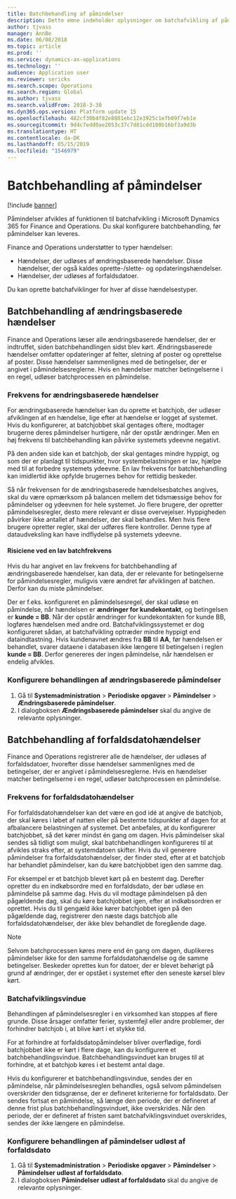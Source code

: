 ```yaml
---
title: Batchbehandling af påmindelser
description: Dette emne indeholder oplysninger om batchafvikling af påmindelser i Microsoft Dynamics 365 for Finance and Operations.
author: tjvass
manager: AnnBe
ms.date: 06/08/2018
ms.topic: article
ms.prod: ''
ms.service: dynamics-ax-applications
ms.technology: ''
audience: Application user
ms.reviewer: sericks
ms.search.scope: Operations
ms.search.region: Global
ms.author: tjvass
ms.search.validFrom: 2018-3-30
ms.dyn365.ops.version: Platform update 15
ms.openlocfilehash: 482cf30b4f82e8801ebc12e3925c1efb09f7eb1e
ms.sourcegitcommit: 9d4c7edd0ae2053c37c7d81cdd180b16bf3a9d3b
ms.translationtype: HT
ms.contentlocale: da-DK
ms.lasthandoff: 05/15/2019
ms.locfileid: "1546979"
---
```

# <a name="batch-processing-of-alerts"></a>Batchbehandling af påmindelser

[!include [banner](../includes/banner.md)]

Påmindelser afvikles af funktionen til batchafvikling i Microsoft Dynamics 365 for Finance and Operations. Du skal konfigurere batchbehandling, før påmindelser kan leveres.

Finance and Operations understøtter to typer hændelser:

- Hændelser, der udløses af ændringsbaserede hændelser. Disse hændelser, der også kaldes oprette-/slette- og opdateringshændelser.
- Hændelser, der udløses af forfaldsdatoer.

Du kan oprette batchafviklinger for hver af disse hændelsestyper.
        
## <a name="batch-processing-for-change-based-events"></a>Batchbehandling af ændringsbaserede hændelser

Finance and Operations læser alle ændringsbaserede hændelser, der er indtruffet, siden batchbehandlingen sidst blev kørt. Ændringsbaserede hændelser omfatter opdateringer af felter, sletning af poster og oprettelse af poster. Disse hændelser sammenlignes med de betingelser, der er angivet i påmindelsesreglerne. Hvis en hændelser matcher betingelserne i en regel, udløser batchprocessen en påmindelse.

### <a name="frequency-for-change-based-events"></a>Frekvens for ændringsbaserede hændelser

For ændringsbaserede hændelser kan du oprette et batchjob, der udløser afviklingen af en hændelse, lige efter at hændelse er logget af systemet. Hvis du konfigurerer, at batchjobbet skal gentages oftere, modtager brugerne deres påmindelser hurtigere, når der opstår ændringer. Men en høj frekvens til batchbehandling kan påvirke systemets ydeevne negativt.

På den anden side kan et batchjob, der skal gentages mindre hyppigt, og som der er planlagt til tidspunkter, hvor systembelastningen er lav, hjælpe med til at forbedre systemets ydeevne. En lav frekvens for batchbehandling kan imidlertid ikke opfylde brugernes behov for rettidig beskeder.

Så når frekvensen for de ændringsbaserede hændelsesbatches angives, skal du være opmærksom på balancen mellem det tidsmæssige behov for påmindelser og ydeevnen for hele systemet. Jo flere brugere, der opretter påmindelsesregler, desto mere relevant er disse overvejelser. Hyppigheden påvirker ikke antallet af hændelser, der skal behandles. Men hvis flere brugere opretter regler, skal der udføres flere kontroller. Denne type af dataudveksling kan have indflydelse på systemets ydeevne.

#### <a name="the-risks-of-low-batch-frequency"></a>Risiciene ved en lav batchfrekvens

Hvis du har angivet en lav frekvens for batchbehandling af ændringsbaserede hændelser, kan data, der er relevante for betingelserne for påmindelsesregler, muligvis være ændret før afviklingen af batchen. Derfor kan du miste påmindelser.

Der er f.eks. konfigureret en påmindelsesregel, der skal udløse en påmindelse, når hændelsen er **ændringer for kundekontakt**, og betingelsen er **kunde = BB**. Når der opstår ændringer for kundekontakten for kunde BB, logføres hændelsen med andre ord. Batchafviklingssystemet er dog konfigureret sådan, at batchafvikling optræder mindre hyppigt end dataindtastning. Hvis kundenavnet ændres fra **BB** til **AA**, før hændelsen er behandlet, svarer dataene i databasen ikke længere til betingelsen i reglen **kunde = BB**. Derfor genereres der ingen påmindelse, når hændelsen er endelig afvikles.

### <a name="set-up-processing-for-change-based-alerts"></a>Konfigurere behandlingen af ændringsbaserede påmindelser

1. Gå til **Systemadministration** &gt; **Periodiske opgaver** &gt; **Påmindelser** &gt; **Ændringsbaserede påmindelser**.
2. I dialogboksen **Ændringsbaserede påmindelser** skal du angive de relevante oplysninger.

## <a name="batch-processing-for-due-date-events"></a>Batchbehandling af forfaldsdatohændelser

Finance and Operations registrerer alle de hændelser, der udløses af forfaldsdatoer, hvorefter disse hændelser sammenlignes med de betingelser, der er angivet i påmindelsesreglerne. Hvis en hændelser matcher betingelserne i en regel, udløser batchprocessen en påmindelse.

### <a name="frequency-for-due-date-events"></a>Frekvens for forfaldsdatohændelser

For forfaldsdatohændelser kan det være en god idé at angive de batchjob, der skal køres i løbet af natten eller på bestemte tidspunkter af dagen for at afbalancere belastningen af systemet. Det anbefales, at du konfigurerer batchjobbet, så det kører mindst én gang om dagen. Hvis påmindelser skal sendes så tidligt som muligt, skal batchbehandlingen konfigureres til at afvikles straks efter, at systemdatoen skifter. Hvis du vil generere påmindelser fra forfaldsdatohændelser, der finder sted, efter at et batchjob har behandlet påmindelser, kan du køre batchjobbet igen den samme dag.

For eksempel er et batchjob blevet kørt på en bestemt dag. Derefter opretter du en indkøbsordre med en forfaldsdato, der bør udløse en påmindelse på samme dag. Hvis du vil modtage påmindelsen på den pågældende dag, skal du køre batchjobbet igen, efter at indkøbsordren er oprettet. Hvis du til gengæld ikke kører batchjobbet igen på den pågældende dag, registrerer den næste dags batchjob alle forfaldsdatohændelser, der ikke blev behandlet de foregående dage.

> [!NOTE]
> Selvom batchprocessen køres mere end én gang om dagen, duplikeres påmindelser ikke for den samme forfaldsdatohændelse og de samme betingelser. Beskeder oprettes kun for datoer, der er blevet behørigt på grund af ændringer, der er opstået i systemet efter den seneste kørsel blev kørt.

### <a name="batch-processing-window"></a>Batchafviklingsvindue

Behandlingen af påmindelsesregler i en virksomhed kan stoppes af flere grunde. Disse årsager omfatter ferier, systemfejl eller andre problemer, der forhindrer batchjob i, at blive kørt i et stykke tid.

For at forhindre at forfaldsdatopåmindelser bliver overflødige, fordi batchjobbet ikke er kørt i flere dage, kan du konfigurere et batchbehandlingsvindue. Batchbehandlingsvinduet kan bruges til at forhindre, at et batchjob køres i et bestemt antal dage.

Hvis du konfigurerer et batchbehandlingsvindue, sendes der en påmindelse, når påmindelsesreglen behandles, også selvom påmindelsen overskrider den tidsgrænse, der er defineret kriterierne for forfaldsdato. Der sendes fortsat en påmindelse, så længe den periode, der er defineret af denne frist plus batchbehandlingsvinduet, ikke overskrides. Når den periode, der er defineret af fristen samt batchafviklingsvinduet overskrides, sendes der ikke længere en påmindelse.

### <a name="set-up-processing-for-due-date-alerts"></a>Konfigurere behandlingen af påmindelser udløst af forfaldsdato

1. Gå til **Systemadministration** &gt; **Periodiske opgaver** &gt; **Påmindelser** &gt; **Påmindelser udløst af forfaldsdato**.
2. I dialogboksen **Påmindelser udløst af forfaldsdato** skal du angive de relevante oplysninger.

